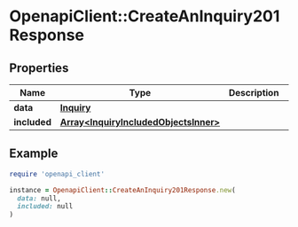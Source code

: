 # OpenapiClient::CreateAnInquiry201Response

## Properties

| Name | Type | Description | Notes |
| ---- | ---- | ----------- | ----- |
| **data** | [**Inquiry**](Inquiry.md) |  | [optional] |
| **included** | [**Array&lt;InquiryIncludedObjectsInner&gt;**](InquiryIncludedObjectsInner.md) |  | [optional] |

## Example

```ruby
require 'openapi_client'

instance = OpenapiClient::CreateAnInquiry201Response.new(
  data: null,
  included: null
)
```

